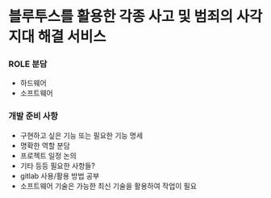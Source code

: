 # 블루투스를 활용한 각종 사고 및 범죄의 사각지대 해결 서비스

### ROLE 분담
* 하드웨어
* 소프트웨어

### 개발 준비 사항
* 구현하고 싶은 기능 또는 필요한 기능 명세
* 명확한 역할 분담 
* 프로젝트 일정 논의
* 기타 등등 필요한 사항들?
* gitlab 사용/활용 방법 공부
* 소프트웨어 기술은 가능한 최신 기술을 활용하여 작업이 필요


    
